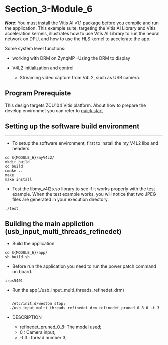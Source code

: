 # Section_3-Module_6


***Note***: You must install the Vitis AI v1.1 package before you compile and run the application.
This example suite, targeting the Vitis AI Library and Vitis acceleration kernels, illustrates how to use Vitis AI Library to run the neural network on DPU, and how to use the HLS kernel to accelerate the app.

Some system level functions:
- working with DRM on ZynqMP
    -Using the DRM to display

- V4L2 initialization and control
    - Streaming video capture from V4L2, such as USB camera.


## Program Prerequiste
This design targets ZCU104 Vitis platform. About how to prepare the develop environmet you can refer to
[quick start](https://github.com/Xilinx/Vitis-AI/tree/master/Vitis-AI-Library#quick-start-for-edge)

## Setting up the software build environment
---

- To setup the software environment, first to install the my_V4L2 libs and headers.

```
cd ${MODULE_6}/myV4L2/
mkdir build
cd build
cmake ..
make
make install
```

- Test the libmy_v4l2s.so library to see if it works properly with the test example. When the test example works, you will notice that two JPEG files are generated in your execution directory.
```
./test
```

## Building the main appliction (usb_input_multi_threads_refinedet)
- Build the application

```
cd ${MODULE_6}/app/
sh build.sh

```
- Before run the application you need to run the power patch command on board.
```
irps5401
```

- Run the app(./usb_input_multi_threads_refinedet_drm)
``` 

   /etc/init.d/weston stop; 
  ./usb_input_multi_threads_refinedet_drm refinedet_pruned_0_8 0 -t 3
```
- DESCRIPTION 

    - refinedet_pruned_0_8: The model used;
    - 0                   :  Camera input;
    - -t 3                :  thread number 3;

